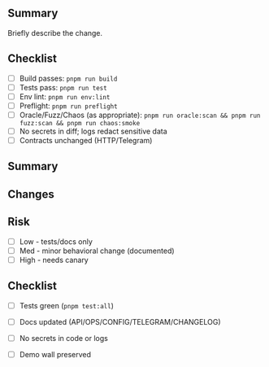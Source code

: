 ## Summary

Briefly describe the change.

## Checklist
- [ ] Build passes: `pnpm run build`
- [ ] Tests pass: `pnpm run test`
- [ ] Env lint: `pnpm run env:lint`
- [ ] Preflight: `pnpm run preflight`
- [ ] Oracle/Fuzz/Chaos (as appropriate): `pnpm run oracle:scan && pnpm run fuzz:scan && pnpm run chaos:smoke`
- [ ] No secrets in diff; logs redact sensitive data
- [ ] Contracts unchanged (HTTP/Telegram)

## Summary

## Changes

## Risk
- [ ] Low  - tests/docs only
- [ ] Med  - minor behavioral change (documented)
- [ ] High - needs canary

## Checklist
- [ ] Tests green (`pnpm test:all`)
- [ ] Docs updated (API/OPS/CONFIG/TELEGRAM/CHANGELOG)
- [ ] No secrets in code or logs
- [ ] Demo wall preserved


